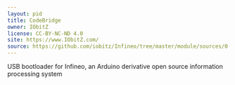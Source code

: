```yaml
---
layout: pid
title: CodeBridge
owner: IObitZ
license: CC-BY-NC-ND 4.0
site: https://www.IObitZ.com/
source: https://github.com/iobitz/Infineo/tree/master/module/sources/0.0.1/unit/bootloaders
---
```

USB bootloader for Infineo, an Arduino derivative open source information processing system
